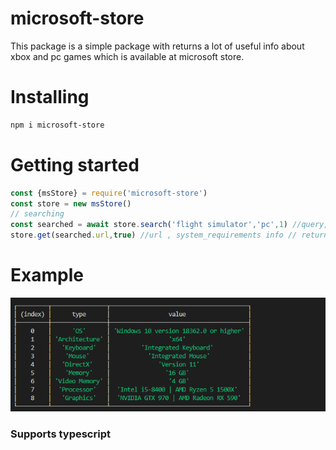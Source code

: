 # microsoft-store
This package is a simple package with returns a lot of useful info about xbox and pc games which is available at microsoft store.

# Installing
```bash
npm i microsoft-store
```

# Getting started
```js
const {msStore} = require('microsoft-store')
const store = new msStore()
// searching
const searched = await store.search('flight simulator','pc',1) //query,platfrom (xbox,pc),limit //returns an array[]
store.get(searched.url,true) //url , system_requirements info // returns object
```

# Example
![example](./assets/example.PNG)

### Supports typescript